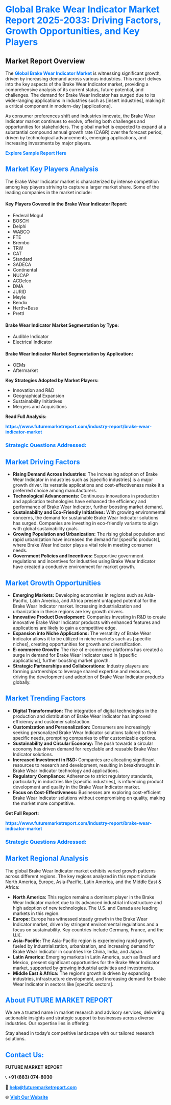 <h1 style="color: #007BFF;">Global Brake Wear Indicator Market Report 2025-2033: Driving Factors, Growth Opportunities, and Key Players</h1>

<section id="overview">
<h2>Market Report Overview</h2>
<p>The <a href="https://www.futuremarketreport.com/industry-report/brake-wear-indicator-market" style="color: #007BFF; text-decoration: none;"><strong>Global Brake Wear Indicator Market</strong></a> is witnessing significant growth, driven by increasing demand across various industries. This report delves into the key aspects of the Brake Wear Indicator market, providing a comprehensive analysis of its current status, future potential, and challenges. The demand for Brake Wear Indicator has surged due to its wide-ranging applications in industries such as [insert industries], making it a critical component in modern-day [applications].</p>
<p>As consumer preferences shift and industries innovate, the Brake Wear Indicator market continues to evolve, offering both challenges and opportunities for stakeholders. The global market is expected to expand at a substantial compound annual growth rate (CAGR) over the forecast period, driven by technological advancements, emerging applications, and increasing investments by major players.</p>
</section>

<section id="overview">
<p><a href="https://www.futuremarketreport.com/request-sample/reportId=107635" style="color: #007BFF; text-decoration: none;"><strong>Explore Sample Report Here</strong></a></p>
</section>

<section id="key-players">
<h2 style="color: #007BFF;">Market Key Players Analysis</h2>
<p>The Brake Wear Indicator market is characterized by intense competition among key players striving to capture a larger market share. Some of the leading companies in the market include:</p>
<h4>Key Players Covered in the Brake Wear Indicator Report:</h4>
<ul><li>Federal Mogul</li><li>BOSCH</li><li>Delphi</li><li>WABCO</li><li>FTE</li><li>Brembo</li><li>TRW</li><li>CAT</li><li>Standard</li><li>SADECA</li><li>Continental</li><li>NUCAP</li><li>ACDelco</li><li>DMA</li><li>JURID</li><li>Meyle</li><li>Bendix</li><li>Herth+Buss</li><li>Prettl</li></ul>
<h4>Brake Wear Indicator Market Segmentation by Type:</h4>
<ul><li>Audible Indicator</li><li>Electrical Indicator</li></ul>

<h4>Brake Wear Indicator Market Segmentation by Application:</h4>
<ul><li>OEMs</li><li>Aftermarket</li></ul>
<p><strong>Key Strategies Adopted by Market Players:</strong></p>
<ul>
<li>Innovation and R&D</li>
<li>Geographical Expansion</li>
<li>Sustainability Initiatives</li>
<li>Mergers and Acquisitions</li>
</ul>
</section>

<section>
<p><strong>Read Full Analysis: </strong></p><a href="https://www.futuremarketreport.com/industry-report/brake-wear-indicator-market" style="color: #007BFF; text-decoration: none;"><strong>https://www.futuremarketreport.com/industry-report/brake-wear-indicator-market</strong></a>
<h3 style="color: #007BFF;">Strategic Questions Addressed:</h3>
</section>

<section id="driving-factors">
<h2 style="color: #007BFF;">Market Driving Factors</h2>
<ul>
<li><strong>Rising Demand Across Industries:</strong> The increasing adoption of Brake Wear Indicator in industries such as [specific industries] is a major growth driver. Its versatile applications and cost-effectiveness make it a preferred choice among manufacturers.</li>
<li><strong>Technological Advancements:</strong> Continuous innovations in production and application technologies have enhanced the efficiency and performance of Brake Wear Indicator, further boosting market demand.</li>
<li><strong>Sustainability and Eco-Friendly Initiatives:</strong> With growing environmental concerns, the demand for sustainable Brake Wear Indicator solutions has surged. Companies are investing in eco-friendly variants to align with global sustainability goals.</li>
<li><strong>Growing Population and Urbanization:</strong> The rising global population and rapid urbanization have increased the demand for [specific products], where Brake Wear Indicator plays a vital role in meeting consumer needs.</li>
<li><strong>Government Policies and Incentives:</strong> Supportive government regulations and incentives for industries using Brake Wear Indicator have created a conducive environment for market growth.</li>
</ul>
</section>

<section id="growth-opportunities">
<h2 style="color: #007BFF;">Market Growth Opportunities</h2>
<ul>
<li><strong>Emerging Markets:</strong> Developing economies in regions such as Asia-Pacific, Latin America, and Africa present untapped potential for the Brake Wear Indicator market. Increasing industrialization and urbanization in these regions are key growth drivers.</li>
<li><strong>Innovative Product Development:</strong> Companies investing in R&D to create innovative Brake Wear Indicator products with enhanced features and applications are likely to gain a competitive edge.</li>
<li><strong>Expansion into Niche Applications:</strong> The versatility of Brake Wear Indicator allows it to be utilized in niche markets such as [specific niches], creating opportunities for growth and diversification.</li>
<li><strong>E-commerce Growth:</strong> The rise of e-commerce platforms has created a surge in demand for Brake Wear Indicator used in [specific applications], further boosting market growth.</li>
<li><strong>Strategic Partnerships and Collaborations:</strong> Industry players are forming partnerships to leverage shared expertise and resources, driving the development and adoption of Brake Wear Indicator products globally.</li>
</ul>
</section>

<section id="trending-factors">
<h2 style="color: #007BFF;">Market Trending Factors</h2>
<ul>
<li><strong>Digital Transformation:</strong> The integration of digital technologies in the production and distribution of Brake Wear Indicator has improved efficiency and customer satisfaction.</li>
<li><strong>Customization and Personalization:</strong> Consumers are increasingly seeking personalized Brake Wear Indicator solutions tailored to their specific needs, prompting companies to offer customizable options.</li>
<li><strong>Sustainability and Circular Economy:</strong> The push towards a circular economy has driven demand for recyclable and reusable Brake Wear Indicator solutions.</li>
<li><strong>Increased Investment in R&D:</strong> Companies are allocating significant resources to research and development, resulting in breakthroughs in Brake Wear Indicator technology and applications.</li>
<li><strong>Regulatory Compliance:</strong> Adherence to strict regulatory standards, particularly in industries like [specific industries], is influencing product development and quality in the Brake Wear Indicator market.</li>
<li><strong>Focus on Cost-Effectiveness:</strong> Businesses are exploring cost-efficient Brake Wear Indicator solutions without compromising on quality, making the market more competitive.</li>
</ul>
</section>

<section>
<p><strong>Get Full Report: </strong></p><a href="https://www.futuremarketreport.com/industry-report/brake-wear-indicator-market" style="color: #007BFF; text-decoration: none;"><strong>https://www.futuremarketreport.com/industry-report/brake-wear-indicator-market</strong></a>
<h3 style="color: #007BFF;">Strategic Questions Addressed:</h3>
</section>


<section id="regional-analysis">
<h2 style="color: #007BFF;">Market Regional Analysis</h2>
<p>The global Brake Wear Indicator market exhibits varied growth patterns across different regions. The key regions analyzed in this report include North America, Europe, Asia-Pacific, Latin America, and the Middle East & Africa:</p>
<ul>
<li><strong>North America:</strong> This region remains a dominant player in the Brake Wear Indicator market due to its advanced industrial infrastructure and high adoption of new technologies. The U.S. and Canada are leading markets in this region.</li>
<li><strong>Europe:</strong> Europe has witnessed steady growth in the Brake Wear Indicator market, driven by stringent environmental regulations and a focus on sustainability. Key countries include Germany, France, and the U.K.</li>
<li><strong>Asia-Pacific:</strong> The Asia-Pacific region is experiencing rapid growth, fueled by industrialization, urbanization, and increasing demand for Brake Wear Indicator in countries like China, India, and Japan.</li>
<li><strong>Latin America:</strong> Emerging markets in Latin America, such as Brazil and Mexico, present significant opportunities for the Brake Wear Indicator market, supported by growing industrial activities and investments.</li>
<li><strong>Middle East & Africa:</strong> The region’s growth is driven by expanding industries, infrastructure development, and increasing demand for Brake Wear Indicator in sectors like [specific sectors].</li>
</ul>
</section>

<footer>
<h2 style="color: #007BFF;">About FUTURE MARKET REPORT</h2>
<p>We are a trusted name in market research and advisory services, delivering actionable insights and strategic support to businesses across diverse industries. Our expertise lies in offering:</p>

<p>Stay ahead in today’s competitive landscape with our tailored research solutions.</p>

<h2 style="color: #007BFF;">Contact Us:</h2>
<p><strong>FUTURE MARKET REPORT</strong></p>
<p>📞 <strong>+91 (883) 074-8030</strong></p>
<p>📧 <strong><a href="mailto:help@futuremarketreport.com" style="color: #007BFF;">help@futuremarketreport.com</a></strong></p>
<p>🌐 <strong><a href="https://www.futuremarketreport.com/" style="color: #007BFF;">Visit Our Website</a></strong></p>
</footer>